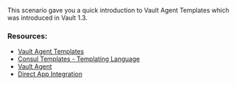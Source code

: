 This scenario gave you a quick introduction to Vault Agent Templates which was introduced in Vault 1.3.

### Resources:

- [Vault Agent Templates](https://www.vaultproject.io/docs/agent/template/index.html)
- [Consul Templates - Templating Language](https://github.com/hashicorp/consul-template#templating-language)
- [Vault Agent](https://www.katacoda.com/hashicorp/scenarios/vault-agent)
- [Direct App Integration](https://www.katacoda.com/hashicorp/scenarios/vault-tools) 

